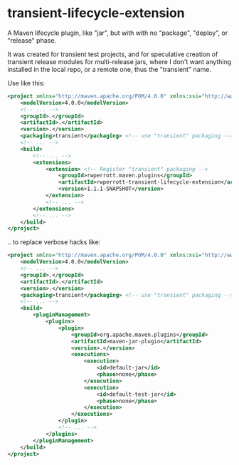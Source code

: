 # transient-lifecycle-extension
A Maven lifecycle plugin, like "jar", but with with no "package", "deploy", or "release" phase.

It was created for transient test projects, and for speculative creation of transient release modules for
multi-release jars, where I don't want anything installed in the local repo, or a remote one, thus the "transient" name.  

Use like this:

```xml
<project xmlns="http://maven.apache.org/POM/4.0.0" xmlns:xsi="http://www.w3.org/2001/XMLSchema-instance" xsi:schemaLocation="http://maven.apache.org/POM/4.0.0 http://maven.apache.org/xsd/maven-4.0.0.xsd">
    <modelVersion>4.0.0</modelVersion>
    <!-- ... -->
    <groupId>.</groupId>
    <artifactId>.</artifactId>
    <version>.</version>
    <packaging>transient</packaging> <!-- use "transient" packaging -->
    <!-- ... -->
    <build>
        <!-- ... -->
        <extensions>
            <extension> <!-- Register "transient" packaging -->
                <groupId>rwperrott.maven.plugins</groupId>
                <artifactId>rwperrott-transient-lifecycle-extension</artifactId>
                <version>1.1.1-SNAPSHOT</version>
            </extension>
            <!-- ... -->
        </extensions>
        <!-- ... -->
    </build>
</project>
```
.. to replace verbose hacks like:
```xml
<project xmlns="http://maven.apache.org/POM/4.0.0" xmlns:xsi="http://www.w3.org/2001/XMLSchema-instance" xsi:schemaLocation="http://maven.apache.org/POM/4.0.0 http://maven.apache.org/xsd/maven-4.0.0.xsd">
    <modelVersion>4.0.0</modelVersion>
    <!-- ... -->
    <groupId>.</groupId>
    <artifactId>.</artifactId>
    <version>.</version>
    <packaging>transient</packaging> <!-- use "transient" packaging -->
    <!-- ... -->
    <build>
        <pluginManagement>
            <plugins>
                <plugin>
                    <groupId>org.apache.maven.plugins</groupId>
                    <artifactId>maven-jar-plugin</artifactId>
                    <version>.</version>
                    <executions>
                        <execution>
                            <id>default-jar</id>
                            <phase>none</phase>
                        </execution>
                        <execution>
                            <id>default-test-jar</id>
                            <phase>none</phase>
                        </execution>
                    </executions>
                </plugin>
                <!-- ... -->
            </plugins>
        </pluginManagement>
    </build>
</project>
```